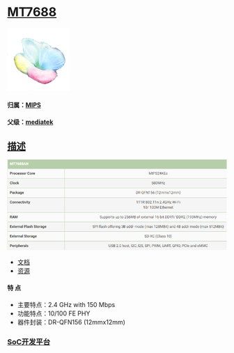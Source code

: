 ﻿# [MT7688](https://github.com/sochub/MT7688) 
[![sites](SoC/qitas.png)](http://www.qitas.cn) 
#### 归属：[MIPS](https://github.com/sochub/MIPS)
#### 父级：[mediatek](https://github.com/sochub/mediatek)

## [描述](https://github.com/sochub/MT7688/wiki) 

[![sites](docs/MT7688.png)](http://www.qitas.cn)

- [文档](docs/) 
- [资源](src/) 

#### 特 点

* 主要特点：2.4 GHz with 150 Mbps
* 功能特点：10/100 FE PHY
* 器件封装：DR-QFN156 (12mmx12mm)


###  [SoC开发平台](http://www.qitas.cn)   

